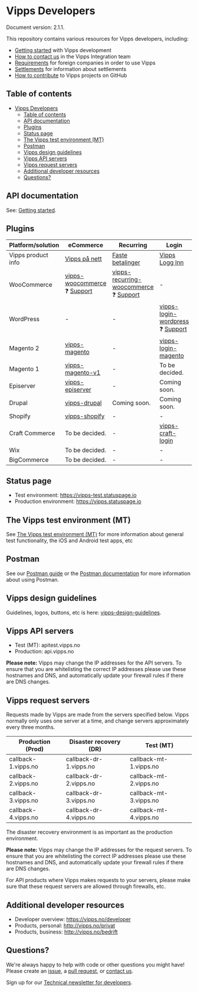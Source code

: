 # Vipps Developers

Document version: 2.1.1.

This repository contains various resources for Vipps developers, including:

* [Getting started](vipps-getting-started.md) with Vipps development
* [How to contact us](contact.md) in the Vipps Integration team
* [Requirements](requirements.md) for foreign companies in order to use Vipps
* [Settlements](https://github.com/vippsas/vipps-developers/tree/master/settlements)
  for information about settlements
* [How to contribute](contribute.md) to Vipps projects on GitHub

## Table of contents

- [Vipps Developers](#vipps-developers)
  - [Table of contents](#table-of-contents)
  - [API documentation](#api-documentation)
  - [Plugins](#plugins)
  - [Status page](#status-page)
  - [The Vipps test environment (MT)](#the-vipps-test-environment-mt)
  - [Postman](#postman)
  - [Vipps design guidelines](#vipps-design-guidelines)
  - [Vipps API servers](#vipps-api-servers)
  - [Vipps request servers](#vipps-request-servers)
  - [Additional developer resources](#additional-developer-resources)
  - [Questions?](#questions)

## API documentation

See: [Getting started](vipps-getting-started.md).

## Plugins

Platform/solution | eCommerce | Recurring  | Login
----------------- | --------- | ---------- | -----
Vipps product info | [Vipps på nett](https://www.vipps.no/produkter-og-tjenester/bedrift/ta-betalt-paa-nett/ta-betalt-paa-nett/) | [Faste betalinger](https://vipps.no/produkter-og-tjenester/bedrift/faste-betalinger/faste-betalinger/) | [Vipps Logg Inn](https://www.vipps.no/produkter-og-tjenester/bedrift/logg-inn-med-vipps/logg-inn-med-vipps/)
WooCommerce | [vipps-woocommerce](https://github.com/vippsas/vipps-woocommerce) <br/>:question: [Support](https://wordpress.org/support/plugin/woo-vipps/)| [vipps-recurring-woocommerce](https://github.com/vippsas/vipps-recurring-woocommerce)<br/>:question: [Support](https://wordpress.org/support/plugin/vipps-recurring-payments-gateway-for-woocommerce/) | - |
WordPress | - | - | [vipps-login-wordpress](https://github.com/vippsas/vipps-login-wordpress) <br/>:question: [Support](https://wordpress.org/support/plugin/login-with-vipps/)
Magento 2 | [vipps-magento](https://github.com/vippsas/vipps-magento) | - | [vipps-login-magento](https://github.com/vippsas/vipps-login-magento)
Magento 1 | [vipps-magento-v1](https://github.com/vippsas/vipps-magento-v1) | - | To be decided.
Episerver | [vipps-episerver](https://github.com/vippsas/vipps-episerver) | - | Coming soon.
Drupal | [vipps-drupal](https://github.com/vippsas/vipps-drupal) | Coming soon. | Coming soon.
Shopify | [vipps-shopify](https://github.com/vippsas/vipps-shopify) | - | - |
Craft Commerce | To be decided. | - | [vipps-craft-login](https://github.com/vippsas/vipps-craft-login)
Wix | To be decided. | - | -
BigCommerce | To be decided. | - | -

## Status page

* Test environment: https://vipps-test.statuspage.io
* Production environment: https://vipps.statuspage.io

## The Vipps test environment (MT)

See
[The Vipps test environment (MT)](https://github.com/vippsas/vipps-developers/blob/master/vipps-test-environment.md)
for more information about general test functionality,
the iOS and Android test apps, etc

## Postman

See our
[Postman guide](https://github.com/vippsas/vipps-developers/blob/master/postman-guide.md)
or the
[Postman documentation](https://www.getpostman.com/docs/)
for more information about using Postman.

## Vipps design guidelines

Guidelines, logos, buttons, etc is here:
[vipps-design-guidelines](https://github.com/vippsas/vipps-design-guidelines).

## Vipps API servers

* Test (MT): apitest.vipps.no
* Production: api.vipps.no

**Please note:** Vipps may change the IP addresses for the API servers. To ensure
that you are whitelisting the correct IP addresses please use these hostnames
and DNS, and automatically update your firewall rules if there are DNS changes.

## Vipps request servers

Requests made by Vipps are made from the servers specified below.
Vipps normally only uses one server at a time, and change servers approximately
every three months.

| Production (Prod)   | Disaster recovery (DR) | Test (MT)              |
| ------------------- | ---------------------- | ---------------------- |
| callback-1.vipps.no | callback-dr-1.vipps.no | callback-mt-1.vipps.no |
| callback-2.vipps.no | callback-dr-2.vipps.no | callback-mt-2.vipps.no |
| callback-3.vipps.no | callback-dr-3.vipps.no | callback-mt-3.vipps.no |
| callback-4.vipps.no | callback-dr-4.vipps.no | callback-mt-4.vipps.no |

The disaster recovery environment is as important as the production environment.

**Please note:** Vipps may change the IP addresses for the request servers. To ensure
that you are whitelisting the correct IP addresses please use these hostnames
and DNS, and automatically update your firewall rules if there are DNS changes.

For API products where Vipps makes requests to your servers, please make sure
that these request servers are allowed through firewalls, etc.

## Additional developer resources

* Developer overview: https://vipps.no/developer
* Products, personal: http://vipps.no/privat
* Products, business: http://vipps.no/bedrift

## Questions?

We're always happy to help with code or other questions you might have!
Please create an [issue](https://github.com/vippsas/vipps-developers/issues),
a [pull request](https://github.com/vippsas/vipps-developers/pulls),
or [contact us](https://github.com/vippsas/vipps-developers/blob/master/contact.md).

Sign up for our [Technical newsletter for developers](https://github.com/vippsas/vipps-developers/tree/master/newsletters).
